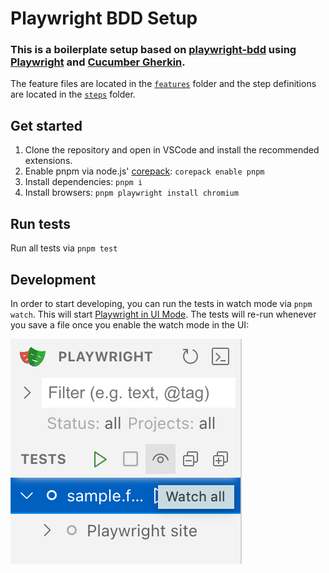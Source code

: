 # Playwright BDD Setup

### This is a boilerplate setup based on [playwright-bdd](https://vitalets.github.io/playwright-bdd) using [Playwright](https://playwright.dev/) and [Cucumber Gherkin](https://cucumber.io/docs/gherkin/).

The feature files are located in the [`features`](./features/) folder and the step definitions are located in the [`steps`](./steps/) folder.

## Get started

1. Clone the repository and open in VSCode and install the recommended extensions.
2. Enable pnpm via node.js' [corepack](https://nodejs.org/api/corepack.html): `corepack enable pnpm`
3. Install dependencies: `pnpm i`
4. Install browsers: `pnpm playwright install chromium`

## Run tests

Run all tests via `pnpm test`

## Development

In order to start developing, you can run the tests in watch mode via `pnpm watch`. This will start [Playwright in UI Mode](https://playwright.dev/docs/test-ui-mode). The tests will re-run whenever you save a file once you enable the watch mode in the UI:

![Enable Playwright Watch Mode](./docs/assets/playwright-enable-watch-mode.png)
